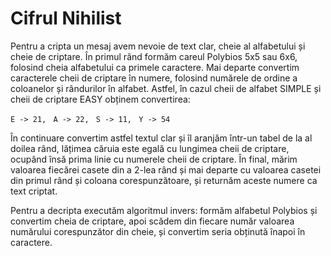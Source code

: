 # Cifrul Nihilist

Pentru a cripta un mesaj avem nevoie de text clar, cheie al alfabetului și cheie de criptare. În primul rând formăm careul Polybios 5x5 sau 6x6, folosind cheia alfabetului ca primele caractere. Mai departe convertim caracterele cheii de criptare în numere, folosind numărele de ordine a coloanelor și rândurilor în alfabet. Astfel, în cazul cheii de alfabet SIMPLE și cheii de criptare EASY obținem convertirea:

`E -> 21, `
`A -> 22, `
`S -> 11, `
`Y -> 54`

În continuare convertim astfel textul clar și îl aranjăm într-un tabel de la al doilea rând, lățimea căruia este egală cu lungimea cheii de criptare, ocupând însă prima linie cu numerele cheii de criptare. În final, mărim valoarea fiecărei casete din a 2-lea rând și mai departe cu valoarea casetei din primul rând și coloana corespunzătoare, și returnăm aceste numere ca text criptat.

Pentru a decripta executăm algoritmul invers: formăm alfabetul Polybios și convertim cheia de criptare, apoi scădem din fiecare număr valoarea numărului corespunzător din cheie, și convertim seria obținută înapoi în caractere.